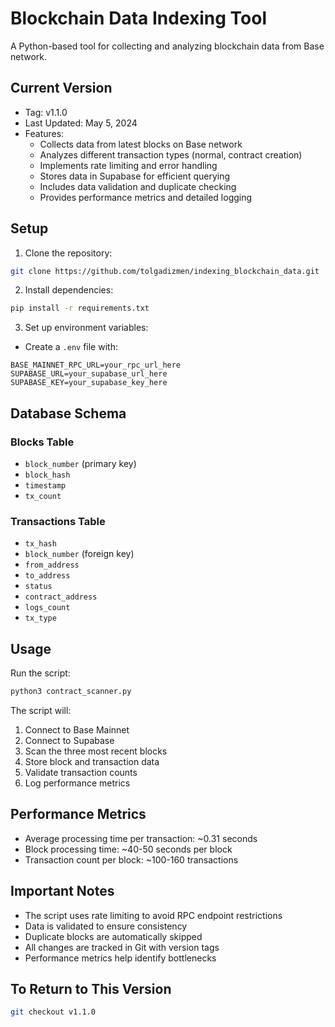 # Blockchain Data Indexing Tool

A Python-based tool for collecting and analyzing blockchain data from Base network.

## Current Version
- Tag: v1.1.0
- Last Updated: May 5, 2024
- Features:
  - Collects data from latest blocks on Base network
  - Analyzes different transaction types (normal, contract creation)
  - Implements rate limiting and error handling
  - Stores data in Supabase for efficient querying
  - Includes data validation and duplicate checking
  - Provides performance metrics and detailed logging

## Setup
1. Clone the repository:
```bash
git clone https://github.com/tolgadizmen/indexing_blockchain_data.git
```

2. Install dependencies:
```bash
pip install -r requirements.txt
```

3. Set up environment variables:
- Create a `.env` file with:
```
BASE_MAINNET_RPC_URL=your_rpc_url_here
SUPABASE_URL=your_supabase_url_here
SUPABASE_KEY=your_supabase_key_here
```

## Database Schema

### Blocks Table
- `block_number` (primary key)
- `block_hash`
- `timestamp`
- `tx_count`

### Transactions Table
- `tx_hash`
- `block_number` (foreign key)
- `from_address`
- `to_address`
- `status`
- `contract_address`
- `logs_count`
- `tx_type`

## Usage
Run the script:
```bash
python3 contract_scanner.py
```

The script will:
1. Connect to Base Mainnet
2. Connect to Supabase
3. Scan the three most recent blocks
4. Store block and transaction data
5. Validate transaction counts
6. Log performance metrics

## Performance Metrics
- Average processing time per transaction: ~0.31 seconds
- Block processing time: ~40-50 seconds per block
- Transaction count per block: ~100-160 transactions

## Important Notes
- The script uses rate limiting to avoid RPC endpoint restrictions
- Data is validated to ensure consistency
- Duplicate blocks are automatically skipped
- All changes are tracked in Git with version tags
- Performance metrics help identify bottlenecks

## To Return to This Version
```bash
git checkout v1.1.0
``` 